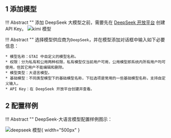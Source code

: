 ## 1 添加模型

!!! Abstract ""
    添加 DeepSeek 大模型之前，需要先在 [DeepSeek 开放平台](https://platform.deepseek.com/) 创建 API Key。
![kimi 模型](../../img/model/deepseek_apikey.png)

!!! Abstract ""
    选择模型供应商为`DeepSeek`，并在模型添加对话框中输入如下必要信息：

    * 模型名称：GTAI 中自定义的模型名称。  
    * 权限：分为私有和公用两种权限，私有模型仅当前用户可用，公用模型即系统内所有用户均可使用，但其它用户不能编辑和删除。      
    * 模型类型：大语言模型。   
    * 基础模型：不同类型模型下的基础模型名称，下拉选项是常用的一些基础模型名称，支持自定义输入。  
    * API Key：在 DeepSeek 开放平台创建并查看。

## 2 配置样例

!!! Abstract ""
    DeepSeek-大语言模型配置样例图示：

![deepseek 模型](../../img/model/deepseek_llm.png){ width="500px" }